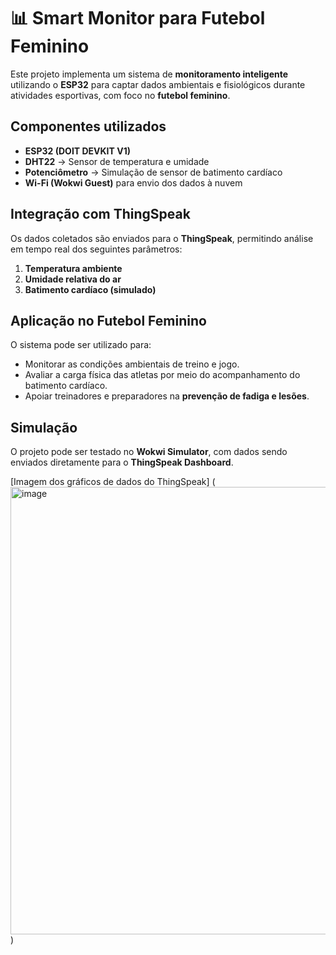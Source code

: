 # 📊 Smart Monitor para Futebol Feminino  

Este projeto implementa um sistema de **monitoramento inteligente** utilizando o **ESP32** para captar dados ambientais e fisiológicos durante atividades esportivas, com foco no **futebol feminino**.  

## Componentes utilizados
- **ESP32 (DOIT DEVKIT V1)**  
- **DHT22** → Sensor de temperatura e umidade  
- **Potenciômetro** → Simulação de sensor de batimento cardíaco  
- **Wi-Fi (Wokwi Guest)** para envio dos dados à nuvem  

## Integração com ThingSpeak
Os dados coletados são enviados para o **ThingSpeak**, permitindo análise em tempo real dos seguintes parâmetros:  
1. **Temperatura ambiente**  
2. **Umidade relativa do ar**  
3. **Batimento cardíaco (simulado)**  

## Aplicação no Futebol Feminino
O sistema pode ser utilizado para:  
- Monitorar as condições ambientais de treino e jogo.  
- Avaliar a carga física das atletas por meio do acompanhamento do batimento cardíaco.  
- Apoiar treinadores e preparadores na **prevenção de fadiga e lesões**.  

## Simulação
O projeto pode ser testado no **Wokwi Simulator**, com dados sendo enviados diretamente para o **ThingSpeak Dashboard**.  

[Imagem dos gráficos de dados do ThingSpeak] (<img width="1048" height="716" alt="image" src="https://github.com/user-attachments/assets/7666a056-59f1-4b7d-8ddb-3d8b19d128b9" />)


